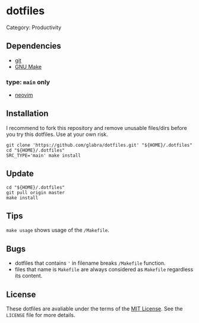 # dotfiles

Category: Productivity

## Dependencies
- [git](https://git-scm.com/)
- [GNU Make](https://www.gnu.org/software/make/)

### type: `main` only
- [neovim](https://github.com/neovim/neovim)

## Installation
I recommend to fork this repository and remove unusable files/dirs before you try this dotfiles.
Use at your own risk.

```shell
git clone 'https://github.com/glabra/dotfiles.git' "${HOME}/.dotfiles"
cd "${HOME}/.dotfiles"
SRC_TYPE='main' make install
```

## Update
```shell
cd "${HOME}/.dotfiles"
git pull origin master
make install
```

## Tips
`make usage` shows usage of the `/Makefile`.

## Bugs
- dotfiles that contains `'` in filename breaks `/Makefile` function.
- files that name is `Makefile` are always considered as `Makefile` regardless its content.

## License
These dotfiles are avaliable under the terms of the [MIT License](https://opensource.org/licenses/MIT).
See the `LICENSE` file for more details.

